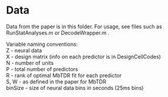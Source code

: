 # Data

Data from the paper is in this folder. For usage, see files such as RunStatAnalyses.m or DecodeWrapper.m . 

Variable naming conventions:  
Z - neural data  
X - design matrix (info on each predictor is in DesignCellCodes)  
N - number of units  
P - total number of predictors  
R - rank of optimal MbTDR fit for each predictor  
S, W - as defined in the paper for MbTDR  
binSize - size of neural data bins in seconds (25ms bins)  
